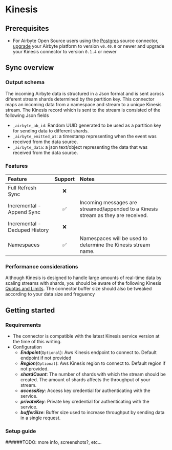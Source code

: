 # Kinesis

## Prerequisites
- For Airbyte Open Source users using the [Postgres](https://docs.airbyte.com/integrations/sources/postgres) source connector, [upgrade](https://docs.airbyte.com/operator-guides/upgrading-airbyte/) your Airbyte platform to version `v0.40.0` or newer and upgrade your Kinesis connector to version `0.1.4` or newer

## Sync overview


### Output schema

The incoming Airbyte data is structured in a Json format and is sent across diferent stream shards determined by the partition key. 
This connector maps an incoming data from a namespace and stream to a unique Kinesis stream. The Kinesis record which is sent to the stream is consisted of the following Json fields

* `_airbyte_ab_id`: Random UUID generated to be used as a partition key for sending data to different shards.
* `_airbyte_emitted_at`: a timestamp representing when the event was received from the data source.
* `_airbyte_data`: a json text/object representing the data that was received from the data source.

### Features

| Feature                       | Support| Notes                                                                             |
| :-----------------------------| :-----:| :---------------------------------------------------------------------------------|
| Full Refresh Sync             | ❌     |                                                                                   |
| Incremental - Append Sync     | ✅     |  Incoming messages are streamed/appended to a Kinesis stream as they are received.|
| Incremental - Deduped History | ❌     |                                                                                   |
| Namespaces                    | ✅     | Namespaces will be used to determine the Kinesis stream name.                     |

### Performance considerations

Although Kinesis is designed to handle large amounts of real-time data by scaling streams with shards, you should be aware of the following Kinesis [Quotas and Limits](https://docs.aws.amazon.com/streams/latest/dev/service-sizes-and-limits.html).
The connector buffer size should also be tweaked according to your data size and freguency

## Getting started

### Requirements

* The connector is compatible with the latest Kinesis service version at the time of this writing. 
* Configuration
    * **_Endpoint_**(`Optional`): Aws Kinesis endpoint to connect to. Default endpoint if not provided   
    * **_Region_**(`Optional`): Aws Kinesis region to connect to. Default region if not provided.  
    * **_shardCount_**: The number of shards with which the stream should be created. The amount of shards affects the throughput of your stream. 
    * **_accessKey_**: Access key credential for authenticating with the service.  
    * **_privateKey_**: Private key credential for authenticating with the service.
    * **_bufferSize_**: Buffer size used to increase throughput by sending data in a single request.

### Setup guide

######TODO: more info, screenshots?, etc...

